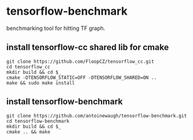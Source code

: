 # tensorflow-benchmark
benchmarking tool for hitting TF graph.

## install tensorflow-cc shared lib for cmake
```
git clone https://github.com/FloopCZ/tensorflow_cc.git
cd tensorflow_cc
mkdir build && cd $_
cmake -DTENSORFLOW_STATIC=OFF -DTENSORFLOW_SHARED=ON ..
make && sudo make install
```

## install tensorflow-benchmark
```
git clone https://github.com/antoinewaugh/tensorflow-benchmark.git
cd tensorflow-benchmark
mkdir build && cd $_
cmake .. && make
```
